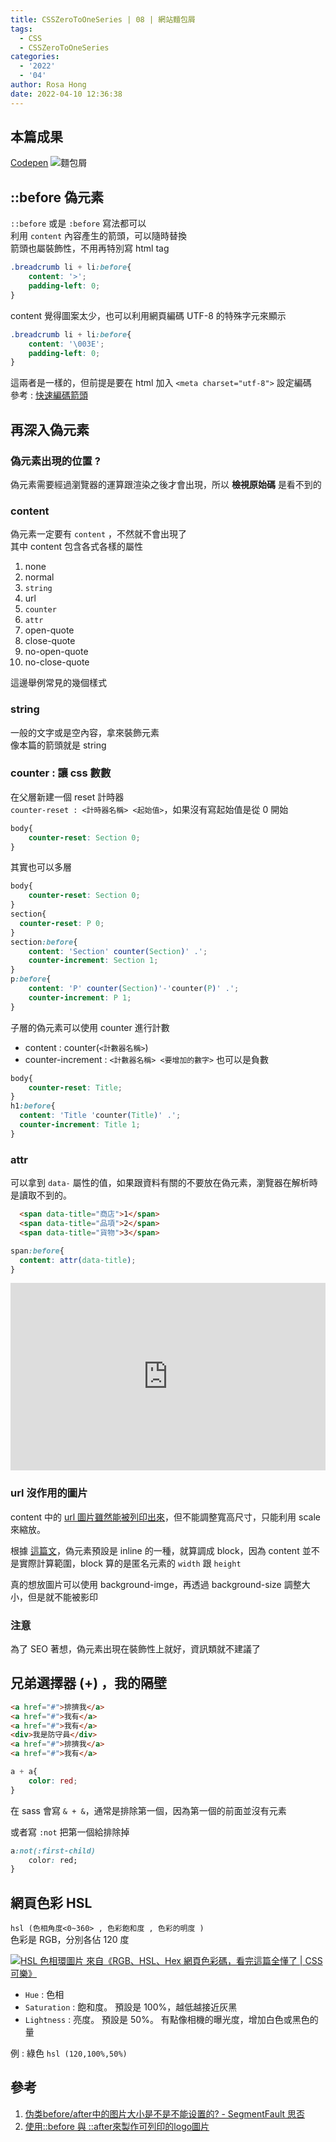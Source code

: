 ```yaml
---
title: CSSZeroToOneSeries | 08 | 網站麵包屑
tags:
  - CSS
  - CSSZeroToOneSeries
categories:
  - '2022'
  - '04'
author: Rosa Hong
date: 2022-04-10 12:36:38
---
```


## 本篇成果
[Codepen](https://codepen.io/shan473/pen/MWOqRoJ)
![麵包屑](https://dsm01pap006files.storage.live.com/y4m2Ut7v52DvB4HXKmhJiPfdh0fC0SYoIg5T6XnWySFOIDNRpNgeG6BkVMmRRZ1qoFlUYVdtq9et8hdrrwbuKF_IqtJFFUTFY2ZI0HDP4tw4ma1Jx9JaMbE6WmvD7YYOv32FJlbpmUwIGLUMzWi1CyKgXyGm598Nl1TZPipEnVfdXC5t8p5GdEi7KevsBdw7Zou?width=1024&height=585&cropmode=none)

<!-- more -->
## ::before 偽元素
`::before` 或是 `:before` 寫法都可以  
利用 `content` 內容產生的箭頭，可以隨時替換  
箭頭也屬裝飾性，不用再特別寫 html tag  
```css
.breadcrumb li + li:before{
	content: '>';
	padding-left: 0;
}
```
content 覺得圖案太少，也可以利用網頁編碼 UTF-8 的特殊字元來顯示
```css
.breadcrumb li + li:before{
	content: '\003E';
	padding-left: 0;
}
```
這兩者是一樣的，但前提是要在 html 加入 `<meta charset="utf-8">` 設定編碼   
參考 : [快速編碼箭頭](https://www.toptal.com/designers/htmlarrows/)
## 再深入偽元素
### 偽元素出現的位置 ?
偽元素需要經過瀏覽器的運算跟渲染之後才會出現，所以 **檢視原始碼** 是看不到的

### content
偽元素一定要有 `content` ，不然就不會出現了  
其中 content 包含各式各樣的屬性  
1.  none
2.  normal
3.  `string`
4.  url
5.  `counter`
6.  `attr`
7.  open-quote
8.  close-quote
9.  no-open-quote
10.  no-close-quote

這邊舉例常見的幾個樣式  

### string
一般的文字或是空內容，拿來裝飾元素    
像本篇的箭頭就是 string   

### counter : 讓 css 數數
在父層新建一個 reset 計時器  
`counter-reset : <計時器名稱> <起始值>`，如果沒有寫起始值是從 0 開始  
```css
body{
	counter-reset: Section 0;
}
``` 

其實也可以多層  
```css
body{
	counter-reset: Section 0;
}
section{
  counter-reset: P 0;
}
section:before{
	content: 'Section' counter(Section)' .';
	counter-increment: Section 1; 
}
p:before{
	content: 'P' counter(Section)'-'counter(P)' .';
	counter-increment: P 1;  
}
```

子層的偽元素可以使用 counter 進行計數
- content : counter(`<計數器名稱>`)
- counter-increment : `<計數器名稱> <要增加的數字>` 也可以是負數       

```css
body{
	counter-reset: Title;
}
h1:before{
  content: 'Title 'counter(Title)' .';
  counter-increment: Title 1; 
}
```
### attr
可以拿到 `data-` 屬性的值，如果跟資料有關的不要放在偽元素，瀏覽器在解析時是讀取不到的。  

```html
  <span data-title="商店">1</span>
  <span data-title="品項">2</span>
  <span data-title="貨物">3</span>
```

```css
span:before{
  content: attr(data-title);
}
```

<iframe height="300" style="width: 100%;" scrolling="no" title="css counter" src="https://codepen.io/shan473/embed/podGNON?default-tab=result&theme-id=dark" frameborder="no" loading="lazy" allowtransparency="true" allowfullscreen="true">
  See the Pen <a href="https://codepen.io/shan473/pen/podGNON">
  css counter</a> by YanShanHong (<a href="https://codepen.io/shan473">@shan473</a>)
  on <a href="https://codepen.io">CodePen</a>.
</iframe>


### url 沒作用的圖片
content 中的 [url 圖片雖然能被列印出來](http://csscoke.com/2013/09/22/%E4%BD%BF%E7%94%A8before-%E8%88%87-after%E4%BE%86%E8%A3%BD%E4%BD%9C%E5%8F%AF%E5%88%97%E5%8D%B0%E7%9A%84logo%E5%9C%96%E7%89%87/)，但不能調整寬高尺寸，只能利用 scale 來縮放。

根據 [這篇文](https://segmentfault.com/q/1010000004569689)，偽元素預設是 inline 的一種，就算調成 block，因為 content 並不是實際計算範圍，block 算的是匿名元素的 `width` 跟 `height`  

真的想放圖片可以使用 background-imge，再透過 background-size 調整大小，但是就不能被影印


### 注意
為了 SEO 著想，偽元素出現在裝飾性上就好，資訊類就不建議了







## 兄弟選擇器 (+) ，我的隔壁
```html
<a href="#">排擠我</a>
<a href="#">我有</a>
<a href="#">我有</a>
<div>我是防守員</div>
<a href="#">排擠我</a>
<a href="#">我有</a>
```
```css
a + a{
	color: red;
}
```
在 sass 會寫 `& + &`，通常是排除第一個，因為第一個的前面並沒有元素  

或者寫 `:not` 把第一個給排除掉  
```css
a:not(:first-child)
	color: red;
}
```

## 網頁色彩 HSL
`hsl (色相角度<0~360> , 色彩飽和度 , 色彩的明度 )`   
色彩是 RGB，分別各佔 120 度    

[![HSL 色相環圖片](https://dsm01pap006files.storage.live.com/y4mzaFTHqTQKFWQ2sQ_sISqYOCtvikOQA4Dmli4z7vpaNjUQ7Nirr4UbVRGbiS9uCI9vba3kPgs7-_xx4wqwjkXxMs-VnajXcBBhswICqcXV54qi9lLN5lSAO_A-G5MdHISuaULUSfhoHKbgA1KFfLD6bcojrfSyoJJqCwIodr7i0AGpp8ainTKi0Fl7MV7y3XO?width=500&height=424&cropmode=none) 來自《RGB、HSL、Hex 網頁色彩碼，看完這篇全懂了 | CSS可樂》](http://csscoke.com/2015/01/01/rgb-hsl-hex/)  


- `Hue` : 色相
- `Saturation` : 飽和度。 預設是 100%，越低越接近灰黑
- `Lightness` : 亮度。 預設是 50%。 有點像相機的曝光度，增加白色或黑色的量

例 :  綠色  `hsl (120,100%,50%)`

## 參考 
1. [伪类before/after中的图片大小是不是不能设置的? - SegmentFault 思否](https://segmentfault.com/q/1010000004569689)   
2. [使用::before 與 ::after來製作可列印的logo圖片](http://csscoke.com/2013/09/22/%E4%BD%BF%E7%94%A8before-%E8%88%87-after%E4%BE%86%E8%A3%BD%E4%BD%9C%E5%8F%AF%E5%88%97%E5%8D%B0%E7%9A%84logo%E5%9C%96%E7%89%87/)  
